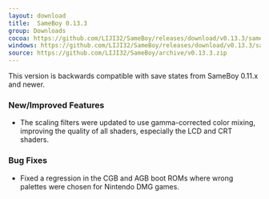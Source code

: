 ```yaml
---
layout: download
title:  SameBoy 0.13.3
group: Downloads
cocoa: https://github.com/LIJI32/SameBoy/releases/download/v0.13.3/sameboy_cocoa_v0.13.3.zip
windows: https://github.com/LIJI32/SameBoy/releases/download/v0.13.3/sameboy_winsdl_v0.13.3.zip
source: https://github.com/LIJI32/SameBoy/archive/v0.13.3.zip
---
```

This version is backwards compatible with save states from SameBoy 0.11.x and newer.

### New/Improved Features
* The scaling filters were updated to use gamma-corrected color mixing, improving the quality of all shaders, especially the LCD and CRT shaders.

### Bug Fixes
* Fixed a regression in the CGB and AGB boot ROMs where wrong palettes were chosen for Nintendo DMG games.
